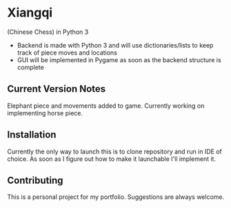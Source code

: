 # Xiangqi 
(Chinese Chess) in Python 3
- Backend is made with Python 3 and will use dictionaries/lists to keep track of piece moves and locations
- GUI will be implemented in Pygame as soon as the backend structure is complete

## Current Version Notes
Elephant piece and movements added to game.
Currently working on implementing horse piece.

## Installation
Currently the only way to launch this is to clone repository and run in IDE of choice. As soon as I figure out how to make it launchable I'll implement it.

## Contributing
This is a personal project for my portfolio. Suggestions are always welcome.